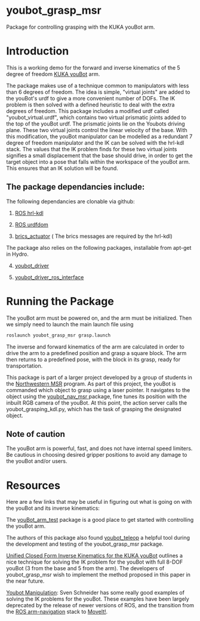 youbot_grasp_msr
================

Package for controlling grasping with the KUKA youBot arm.



Introduction
============

This is a working demo for the forward and inverse kinematics of the 5 degree of freedom [KUKA youBot](http://www.kuka-labs.com/en/service_robotics/research_education/youbot/) arm. 

The package makes use of a technique common to manipulators with less than 6 degrees of freedom. The idea is simple, "virtual joints" are added to the youBot's urdf to give a more convenient number of DOFs. The IK problem is then solved with a defined heuristic to deal with the extra degrees of freedom. This package includes a modified urdf called "youbot_virtual.urdf", which contains two virtual prismatic joints added to the top of the youBot urdf. The prismatic joints lie on the Youbots driving plane. These two virtual joints control the linear velocity of the base. With this modification, the youBot manipulator can be modelled as a redundant 7 degree of freedom manipulator and the IK can be solved with the hrl-kdl stack. The values that the IK problem finds for these two virtual joints signifies a small displacement that the base should drive, in order to get the target object into a pose that falls within the workspace of the youBot arm. This ensures that an IK solution will be found.

The package dependancies include: 
---------------------------------

The following dependancies are clonable via github:

1) [ROS hrl-kdl](https://github.com/gt-ros-pkg/hrl-kdl)

2) [ROS urdfdom](https://github.com/ros/urdfdom)

3) [brics_actuator](http://wiki.ros.org/brics_actuator) ( The brics messages are required by the hrl-kdl) 

The package also relies on the following packages, installable from apt-get in Hydro. 

4) [youbot_driver](https://github.com/youbot/youbot_driver) 

5) [youbot_driver_ros_interface](https://github.com/youbot/youbot_driver_ros_interface)


Running the Package
================

The youBot arm must be powered on, and the arm must be initialized. Then we simply
need to launch the main launch file using

```bash
roslaunch youbot_grasp_msr grasp.launch
```
The inverse and forward kinematics of the arm are calculated in order to drive the arm to a predefined position and grasp a square block. The arm then returns to a predefined pose, with the block in its grasp, ready for transportation.

This package is part of a larger project developed by a group of students in the [Northwestern MSR](http://robotics.northwestern.edu/) program. As part of this project, the youBot is commanded which object to grasp using a laser pointer. It navigates to the object using the [youbot_nav_msr
](https://github.com/jihoonkimMSR/youbot_nav_msr) package, fine tunes its position with the inbuilt RGB camera of the youBot. At this point, the action server calls the youbot_grasping_kdl.py, which has the task of grasping the designated object. 

Note of caution
---------------
The youBot arm is powerful, fast, and does not have internal speed limiters. Be cautious in choosing desired gripper positions to avoid any damage to the youBot and/or users. 

Resources
=========

Here are a few links that may be useful in figuring out what is going on with the youBot and its inverse kinematics: 

The [youBot_arm_test](https://github.com/youbot/youbot_driver_ros_interface/blob/hydro-devel/src/examples/youbot_arm_test.cpp) package is a good place to get started with controlling the youBot arm. 

The authors of this package also found [youbot_teleop](https://github.com/adamjardim/youbot_teleop) a helpful tool
during the development and testing of the youbot_grasp_msr package. 

[Unified Closed Form Inverse Kinematics for the KUKA youBot](http://ieeexplore.ieee.org/xpl/articleDetails.jsp?reload=true&arnumber=6309496) outlines a nice technique for solving the IK problem for the youBot with full 8-DOF youBot (3 from the base and 5 from the arm). The developers of youbot_grasp_msr wish to implement the method proposed in this paper in the near future. 

[Youbot Manipulation](https://github.com/svenschneider/youbot-manipulation): Sven Schneider has some really good examples of solving the IK problems for the youBot. These examples have been largely deprecated by the release of newer versions of ROS, and the transition from the [ROS arm-navigation](http://wiki.ros.org/arm_navigation) stack to [MoveIt!](http://moveit.ros.org/). 


